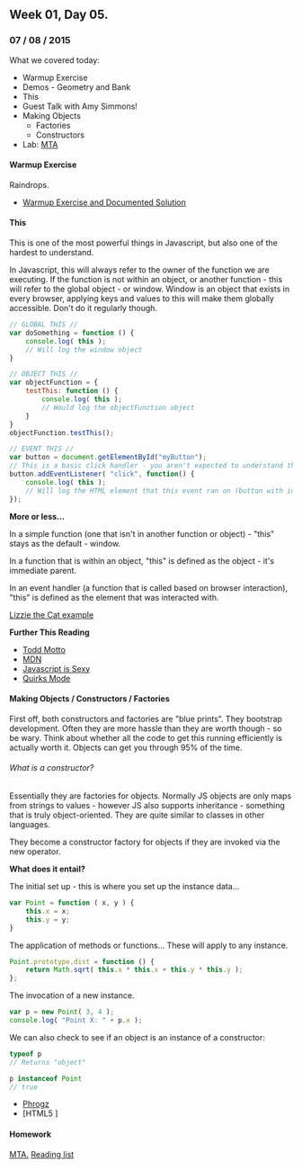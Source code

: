 ## Week 01, Day 05.
### 07 / 08 / 2015

What we covered today:
- Warmup Exercise
- Demos - Geometry and Bank
- This
- Guest Talk with Amy Simmons!
- Making Objects
    + Factories
    + Constructors
- Lab: [MTA](https://gist.github.com/wofockham/8ac3c1d747f345d89d3d)

#### Warmup Exercise

Raindrops.
- [Warmup Exercise and Documented Solution](https://github.com/ga-wolf/WDI10-Homework/tree/master/warmup-exercises/week_01/raindrops)

#### This

This is one of the most powerful things in Javascript, but also one of the hardest to understand.

In Javascript, this will always refer to the owner of the function we are executing. If the function is not within an object, or another function - this will refer to the global object - or window.  Window is an object that exists in every browser, applying keys and values to this will make them globally accessible.  Don't do it regularly though.

```js
// GLOBAL THIS //
var doSomething = function () {
    console.log( this );
    // Will log the window object
}

// OBJECT THIS //
var objectFunction = {
    testThis: function () {
        console.log( this );
        // Would log the objectFunction object
    }
}
objectFunction.testThis();

// EVENT THIS //
var button = document.getElementById("myButton");
// This is a basic click handler - you aren't expected to understand this yet!
button.addEventListener( "click", function() {
    console.log( this );
    // Will log the HTML element that this event ran on (button with id myButton)
});
```

**More or less...**

In a simple function (one that isn't in another function or object) - "this" stays as the default - window.

In a function that is within an object, "this" is defined as the object - it's immediate parent.

In an event handler (a function that is called based on browser interaction), "this" is defined as the element that was interacted with.

[Lizzie the Cat example](http://repl.it/lwW)

**Further This Reading**
- [Todd Motto](http://toddmotto.com/understanding-the-this-keyword-in-javascript/)
- [MDN](https://developer.mozilla.org/en-US/docs/Web/JavaScript/Reference/Operators/this)
- [Javascript is Sexy](http://javascriptissexy.com/understand-javascripts-this-with-clarity-and-master-it/)
- [Quirks Mode](http://www.quirksmode.org/js/this.html)

#### Making Objects / Constructors / Factories

First off, both constructors and factories are "blue prints".  They bootstrap development.  Often they are more hassle than they are worth though - so be wary.  Think about whether all the code to get this running efficiently is actually worth it.  Objects can get you through 95% of the time.

###### What is a constructor?

Essentially they are factories for objects.  Normally JS objects are only maps from strings to values - however JS also supports inheritance - something that is truly object-oriented.  They are quite similar to classes in other languages.

They become a constructor factory for objects if they are invoked via the new operator.

**What does it entail?**

The initial set up - this is where you set up the instance data...

```js
var Point = function ( x, y ) {
    this.x = x;
    this.y = y;
}
```

The application of methods or functions...  These will apply to any instance.

```js
Point.prototype.dist = function () {
    return Math.sqrt( this.x * this.x + this.y * this.y );
};
```

The invocation of a new instance.

```js
var p = new Point( 3, 4 );
console.log( "Point X: " + p.x );
```

We can also check to see if an object is an instance of a constructor:

```js
typeof p
// Returns "object"

p instanceof Point
// true
```

- [Phrogz](http://phrogz.net/JS/classes/OOPinJS2.html)
- [HTML5 ]

#### Homework

[MTA.](https://gist.github.com/wofockham/8ac3c1d747f345d89d3d)
[Reading list](https://gist.github.com/wofockham/8a702a9bf0a1456df7d4)